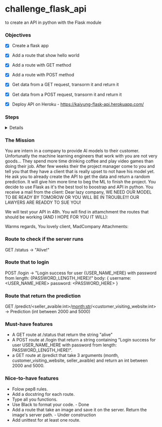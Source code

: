 # challenge_flask_api
to create an API in python with the Flask module

### Objectives

- [X] Create a flask app  
- [X] Add a route that show hello world  
- [X] Add a route with GET method  
- [X] Add a route with POST method  
- [X] Get data from a GET request, transorm it and return it 
- [X] Get data from a POST request, transorm it and return it  
- [X] Deploy API on Heroku  - https://kaiyung-flask-api.herokuapp.com/


### Steps

<details>
  <summary>Details</summary>

- [X] Create a virtual environment called flask_api 
- [X] pip install flask / numpy etc
- [X] pip freeze --local > requirement.txt to create list of libraries installed on flask_api environment
- [X] Create a flask app -- named hello.py
- [X] Add a route that show hello world
- [X] Create a flask app -- named main.py
- [X] Add a route /home that show Home Page
- [X] Add a route /status to get status Alive!
- [X] Add boostrap by creating a layout template
- [X] Create home page & status template
- [X] Add navigation bar on layout template
- [X] Add css file in static folder
- [X] pip install flask-wtf on terminal to create form
- [X] create forms.py and import FlaskForm
- [X] create class Loginform
- [X] create secret key by using pyton secrets library to create a token_hex key
- [X] import LoginFrom to main.py  
- [X] Add a route /login to login
- [X] create login.html
- [X] update route /login to include flash message and redirct after login to home
- [X] update layout.html to get flash message (line43-51)
- [X] install flask-sqlalchemy on flask_api env
- [X] import SQLAlchemy on main.py
- [X] create app.config['SQLALCHEMY_DATA_URI'] = 'sqlite:///site.db'
- [X] create database instance db = SQLAlchemy(app)
- [X] create class Image for image file
- [X] turn application to package
- [X] moved files to main folder and created __init__.py 
- [X] create run.py to run the app
- [X] install heruko
- [X] create Procfile -- web: gunicorn main:app
- [X] pip install gunicorn and update requirements.txt
- [X] To deploy heruko:

	* heroku create
	* git push heroku HEAD:master
	* heroku ps:scale web=1
	* heroku open

- [X] Deployment successful.  
- [X] Add github link on Home Page.
- [X] Renamed heroku link - https://kaiyung-flask-api.herokuapp.com/

</details>

### The Mission

You are intern in a company to provide AI models to their customer. Unfortunatly the machine learning engineers that work with you are not very goods... They spend more time drinking coffee and play video games than doing their job. After few weeks their the project manager come to you and tell you that they have a client that is really upset to not have his model yet. He ask you to already create the API to get the data and return a random prediction. It will give him more time to beg the ML to finish the project.
You decide to use Flask as it's the best tool to boostrap and API in python. You receive a mail from the client:
Dear lazy company,
WE NEED OUR MODEL TO BE READY BY TOMOROW OR YOU WILL BE IN TROUBLE!!!
OUR LAWYERS ARE READDY TO SUE YOU!

We will test your API in 48h.
You will find in attamchment the routes that should be working (AND I HOPE FOR YOU IT WILL):

Warms regards,
You lovely client,
MadCompany
Attachments:

### Route to check if the server runs
GET /status -> "Alive!"

###  Route that to login
POST /login -> "Login success for user {USER_NAME_HERE} with password from length: {PASSWORD_LENGTH_HERE}!"
body: {
    username: <USER_NAME_HERE>
    password: <PASSWORD_HERE>
}

### Route that return the prediction
GET /predict/<seller_avaible:int>/<month:str>/<customer_visiting_website:int> -> Prediction (int between 2000 and 5000)

### Must-have features
* A GET route at /status that return the string "alive"
* A POST route at /login that return a string containing "Login success for user USER_NAME_HERE with password from length: PASSWORD_LENGTH_HERE!".
* a GET route at /predict that take 3 arguments (month, customer_visiting_website, seller_avaible) and return an int between 2000 and 5000.

### Nice-to-have features
* Folow pep8 rules.
* Add a docstring for each route.
* Type all you functions.
* Use Black to format your code. - Done
* Add a route that take an image and save it on the server. Return the image's server path. - Under construction
* Add unittest for at least one route.






